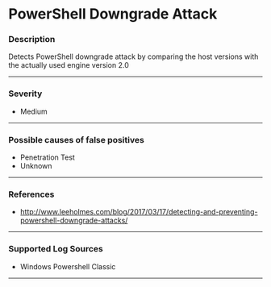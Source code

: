 # PowerShell Downgrade Attack
### Description

Detects PowerShell downgrade attack by comparing the host versions with the actually used engine version 2.0

-------------------
### Severity

- Medium

-------------------
<!---
### Detailed Information

- Why is this alert triggered?
- What are the typical causes that generate this alert? (e.g. port scans, unusual file access activity, etc...)
- Which corroborating information should be looked up?
- Any supporting queries to get more information?
- Any supporting visualizations to get more information?

-------------------
--->
### Possible causes of false positives

- Penetration Test
- Unknown

-------------------
### References

- http://www.leeholmes.com/blog/2017/03/17/detecting-and-preventing-powershell-downgrade-attacks/

-------------------
### Supported Log Sources

- Windows Powershell Classic

-------------------
